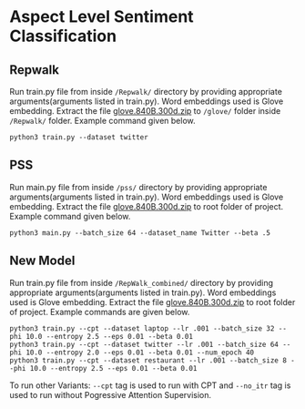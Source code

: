 # Aspect Level Sentiment Classification
## Repwalk
Run train.py file from inside `/Repwalk/` directory by providing appropriate arguments(arguments listed in train.py). Word embeddings used is Glove embedding. Extract the file [glove.840B.300d.zip](http://nlp.stanford.edu/data/wordvecs/glove.840B.300d.zip) to `/glove/` folder inside `/Repwalk/` folder. Example command given below.
```
python3 train.py --dataset twitter
```


## PSS
Run main.py file from inside `/pss/` directory by providing appropriate arguments(arguments listed in train.py). Word embeddings used is Glove embedding. Extract the file [glove.840B.300d.zip](http://nlp.stanford.edu/data/wordvecs/glove.840B.300d.zip) to root folder of project. Example command given below.
```
python3 main.py --batch_size 64 --dataset_name Twitter --beta .5
```
## New Model
Run train.py file from inside `/RepWalk_combined/` directory by providing appropriate arguments(arguments listed in train.py). Word embeddings used is Glove embedding. Extract the file [glove.840B.300d.zip](http://nlp.stanford.edu/data/wordvecs/glove.840B.300d.zip) to root folder of project. Example commands are given below.
```
python3 train.py --cpt --dataset laptop --lr .001 --batch_size 32 --phi 10.0 --entropy 2.5 --eps 0.01 --beta 0.01
python3 train.py --cpt --dataset twitter --lr .001 --batch_size 64 --phi 10.0 --entropy 2.0 --eps 0.01 --beta 0.01 --num_epoch 40
python3 train.py --cpt --dataset restaurant --lr .001 --batch_size 8 --phi 10.0 --entropy 2.5 --eps 0.01 --beta 0.01
```

To run other Variants: ```--cpt``` tag is used to run with CPT and ```--no_itr``` tag is used to run without Pogressive Attention Supervision.
